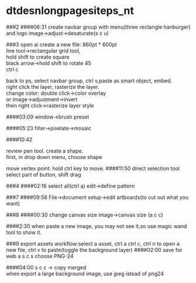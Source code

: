 # dtdesnlongpagesiteps_nt
###2
####06:31
create navbar group with menu(three rectangle hanburger) and logo
image->adjust->desaturate(s c u)

###3
open ai create a new file: 860pt * 600pt  
line tool->rectangular grid tool,  
hold shift to create square  
black arrow->hold shift to rotate 45  
ctrl c

back to ps, select navbar group, ctrl v,paste as smart object, embed.  
right click the layer, rasterize the layer.  
change color: double click->color overlay  
or image->adjustment->invert  
then right click->rasterize layer style  

####03:09
window->brush preset


####05:23
filter->pixelate->mosaic

####10:42

review pen tool. create a shape.  
first, in drop down menu, choose shape

move vertex point:
hold ctrl key to move.
####11:50
direct selection tool
select part of button, shift drag


###4
####02:16
select all(ctrl a)
edit->define pattern

###7
####09:58
File->document setup->edit artboards(to cut out what you want)

###8
####00:30 change canvas size
image->canvas size (a c c)


####2:30
when paste a new image, you may not see it,so use magic wand tool to show it.

###9 export assets
workflow:select a asset, ctrl a ctrl c, ctrl n to open a new file, ctrl v to paste(toggle the background layer)
####02:00 save for web
a s c s  choose PNG-24

####04:00
s c c -> copy merged  
when export a large background image, use jpeg istead of png24


